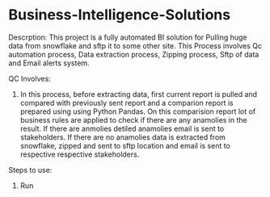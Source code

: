# Business-Intelligence-Solutions

Descrption:
This project is a fully automated BI solution for Pulling huge data from snowflake and sftp it to some other site. This Process involves Qc automation process, Data extraction process, Zipping process, Sftp of data and Email alerts system. 

QC Involves:
1. In this process, before extracting data, first current report is pulled and compared with previously sent report and a comparion report is prepared using using Python Pandas. On this comparision report lot of business rules are applied to check if  there are any anamolies in the result. If there are anmolies detiled anamolies email is sent to stakeholders. 
If there are no anamolies data is extracted from snowflake, zipped and sent to sftp location and email is sent to respective respective stakeholders.

Steps to use:
1. Run 


